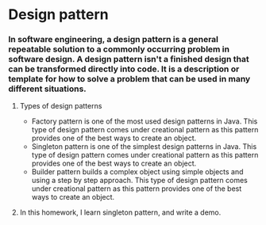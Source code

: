 # Design pattern

### In software engineering, a **design pattern** is a general repeatable solution to a commonly occurring problem in software design. A design pattern isn't a finished design that can be transformed directly into code. It is a description or template for how to solve a problem that can be used in many different situations.

1. Types of design patterns
   - Factory pattern is one of the most used design patterns in Java. This type of design pattern comes under creational pattern as this pattern provides one of the best ways to create an object.
   - Singleton pattern is one of the simplest design patterns in Java. This type of design pattern comes under creational pattern as this pattern provides one of the best ways to create an object.
   - Builder pattern builds a complex object using simple objects and using a step by step approach. This type of design pattern comes under creational pattern as this pattern provides one of the best ways to create an object.

2. In this homework, I learn singleton pattern, and write a demo.